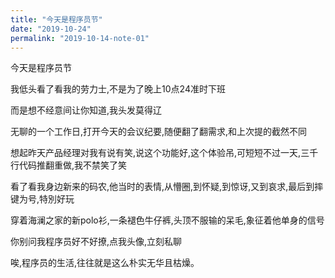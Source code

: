 ```yaml
---
title: "今天是程序员节"
date: "2019-10-24"
permalink: "2019-10-14-note-01"
---
```


今天是程序员节

我低头看了看我的劳力士,不是为了晚上10点24准时下班

而是想不经意间让你知道,我头发莫得辽

无聊的一个工作日,打开今天的会议纪要,随便翻了翻需求,和上次提的截然不同

想起昨天产品经理对我有说有笑,说这个功能好,这个体验吊,可短短不过一天,三千行代码推翻重做,我不禁笑了笑

看了看我身边新来的码农,他当时的表情,从懵圈,到怀疑,到惊讶,又到哀求,最后到摔键为号,特別好玩

穿着海澜之家的新polo衫,一条褪色牛仔裤,头顶不服输的呆毛,象征着他单身的信号

你别问我程序员好不好撩,点我头像,立刻私聊

唉,程序员的生活,往往就是这么朴实无华且枯燥。
